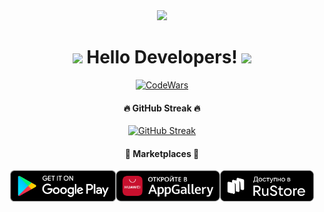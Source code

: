 <div id="header" align="center">
  <img src="https://media.giphy.com/media/M9gbBd9nbDrOTu1Mqx/giphy.gif" width="100"/>
  <h1>
  <img src="https://media.giphy.com/media/hvRJCLFzcasrR4ia7z/giphy.gif" width="30px"/>
  Hello Developers!
  <img src="https://media.giphy.com/media/hvRJCLFzcasrR4ia7z/giphy.gif" width="30px"/>
</h1>
</div>

<div align="center">
 
  [![CodeWars](https://www.codewars.com/users/DaniilVdovin/badges/large)](https://www.codewars.com/users/DaniilVdovin)

#### :fire: GitHub Streak :fire:
[![GitHub Streak](https://streak-stats.demolab.com?user=DaniilVdovin&theme=darcula&border_radius=20)](https://git.io/streak-stats)
  
#### 🛒 Marketplaces 🛒
<div align="center">

 [<img src="/google-play-badge.png" height="50">](https://play.google.com/store/apps/dev?id=4680159475815121969)[<img src="/AppGallery_bage.png" height="50">](https://appgallery.huawei.com/app/C103324329)[<img src="/RuStore.svg" height="50">](https://apps.rustore.ru/?devId=MwrWwt8NRX7qN9Eme6es5UEDqwur5%252FFg&appType=MAIN) 

</div>
  <img src="https://komarev.com/ghpvc/?username=DaniilVdovin&style=flat-square&color=blue" alt=""/>
</div>
